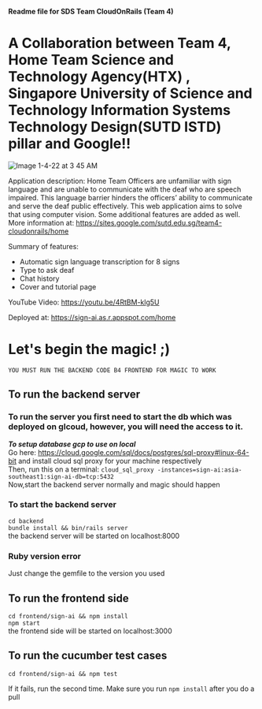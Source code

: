 **Readme file for SDS Team CloudOnRails (Team 4)**

# A Collaboration between Team 4, Home Team Science and Technology Agency(HTX) , Singapore University of Science and Technology Information Systems Technology Design(SUTD ISTD) pillar and Google!!

![Image 1-4-22 at 3 45 AM](https://user-images.githubusercontent.com/50895766/161136792-67dd7eb4-f6cf-45ec-bdab-c397691de7f7.png)

Application description: Home Team Officers are unfamiliar with sign language and are unable to communicate with the deaf who are speech impaired. This language barrier hinders the officers’ ability to communicate and serve the deaf public effectively. This web application aims to solve that using computer vision. Some additional features are added as well. More information at: https://sites.google.com/sutd.edu.sg/team4-cloudonrails/home

Summary of features:
- Automatic sign language transcription for 8 signs
- Type to ask deaf 
- Chat history 
- Cover and tutorial page


YouTube Video: https://youtu.be/4RtBM-klg5U

Deployed at: https://sign-ai.as.r.appspot.com/home



# Let's begin the magic! ;)

```
YOU MUST RUN THE BACKEND CODE B4 FRONTEND FOR MAGIC TO WORK
```
## To run the backend server

### To run the server you first need to start the db which was deployed on glcoud, however, you will need the access to it.
***To setup database gcp to use on local***    
Go here: https://cloud.google.com/sql/docs/postgres/sql-proxy#linux-64-bit and install cloud sql proxy for your machine respectively    
Then, run this on a terminal: `cloud_sql_proxy -instances=sign-ai:asia-southeast1:sign-ai-db=tcp:5432`    
Now,start the backend server normally and magic should happen

### To start the backend server
`cd backend`    
`bundle install && bin/rails server`    
the backend server will be started on localhost:8000

### Ruby version error
Just change the gemfile to the version you used

## To run the frontend side
`cd frontend/sign-ai && npm install`   
`npm start`    
the frontend side will be started on localhost:3000

## To run the cucumber test cases
`cd frontend/sign-ai && npm test`

If it fails, run the second time. Make sure you run `npm install` after you do a pull

